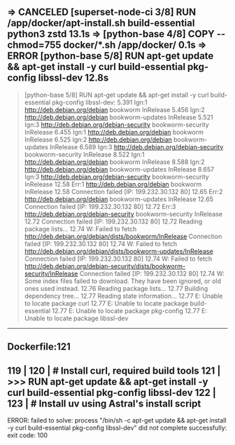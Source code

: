  => CANCELED [superset-node-ci 3/8] RUN /app/docker/apt-install.sh build-essential python3 zstd                                13.1s
 => [python-base 4/8] COPY --chmod=755 docker/*.sh /app/docker/                                                                 0.1s
 => ERROR [python-base 5/8] RUN apt-get update && apt-get install -y curl build-essential pkg-config libssl-dev                12.8s
------
 > [python-base 5/8] RUN apt-get update && apt-get install -y curl build-essential pkg-config libssl-dev:
5.391 Ign:1 http://deb.debian.org/debian bookworm InRelease
5.456 Ign:2 http://deb.debian.org/debian bookworm-updates InRelease
5.521 Ign:3 http://deb.debian.org/debian-security bookworm-security InRelease
6.455 Ign:1 http://deb.debian.org/debian bookworm InRelease
6.525 Ign:2 http://deb.debian.org/debian bookworm-updates InRelease
6.589 Ign:3 http://deb.debian.org/debian-security bookworm-security InRelease
8.522 Ign:1 http://deb.debian.org/debian bookworm InRelease
8.588 Ign:2 http://deb.debian.org/debian bookworm-updates InRelease
8.657 Ign:3 http://deb.debian.org/debian-security bookworm-security InRelease
12.58 Err:1 http://deb.debian.org/debian bookworm InRelease
12.58   Connection failed [IP: 199.232.30.132 80]
12.65 Err:2 http://deb.debian.org/debian bookworm-updates InRelease
12.65   Connection failed [IP: 199.232.30.132 80]
12.72 Err:3 http://deb.debian.org/debian-security bookworm-security InRelease
12.72   Connection failed [IP: 199.232.30.132 80]
12.72 Reading package lists...
12.74 W: Failed to fetch http://deb.debian.org/debian/dists/bookworm/InRelease  Connection failed [IP: 199.232.30.132 80]
12.74 W: Failed to fetch http://deb.debian.org/debian/dists/bookworm-updates/InRelease  Connection failed [IP: 199.232.30.132 80]
12.74 W: Failed to fetch http://deb.debian.org/debian-security/dists/bookworm-security/InRelease  Connection failed [IP: 199.232.30.132 80]
12.74 W: Some index files failed to download. They have been ignored, or old ones used instead.
12.76 Reading package lists...
12.77 Building dependency tree...
12.77 Reading state information...
12.77 E: Unable to locate package curl
12.77 E: Unable to locate package build-essential
12.77 E: Unable to locate package pkg-config
12.77 E: Unable to locate package libssl-dev
------
Dockerfile:121
--------------------
 119 |
 120 |     # Install curl, required build tools
 121 | >>> RUN apt-get update && apt-get install -y curl build-essential pkg-config libssl-dev
 122 |
 123 |     # Install uv using Astral's install script
--------------------
ERROR: failed to solve: process "/bin/sh -c apt-get update && apt-get install -y curl build-essential pkg-config libssl-dev" did not complete successfully: exit code: 100
